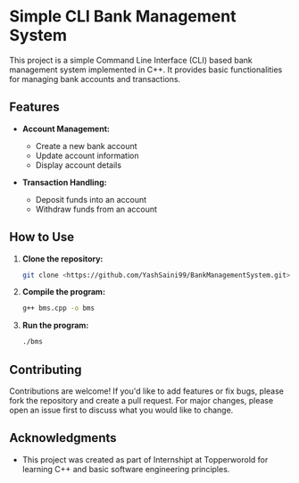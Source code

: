 # Simple CLI Bank Management System

This project is a simple Command Line Interface (CLI) based bank management system implemented in C++. It provides basic functionalities for managing bank accounts and transactions.

## Features

- **Account Management:**
  - Create a new bank account
  - Update account information
  - Display account details

- **Transaction Handling:**
  - Deposit funds into an account
  - Withdraw funds from an account

## How to Use

1. **Clone the repository:**
   ```bash
   git clone <https://github.com/YashSaini99/BankManagementSystem.git>
   ```

2. **Compile the program:**
   ```bash
   g++ bms.cpp -o bms
   ```

3. **Run the program:**
   ```bash
   ./bms
   ```

## Contributing

Contributions are welcome! If you'd like to add features or fix bugs, please fork the repository and create a pull request. For major changes, please open an issue first to discuss what you would like to change.

## Acknowledgments

- This project was created as part of Internshipt at Topperworold for learning C++ and basic software engineering principles.
